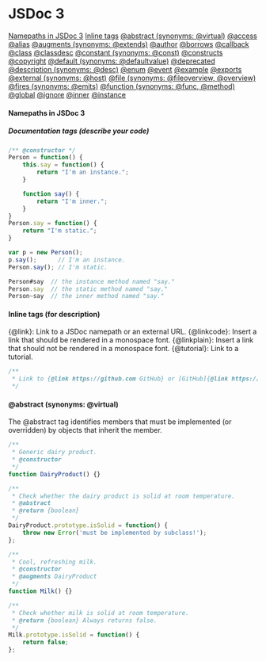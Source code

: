 # JSDoc 3

[Namepaths in JSDoc 3](#namepaths)
[Inline tags](#inlineTags)
[@abstract (synonyms: @virtual)](#abstract)
[@access](#access)
[@alias]()
[@augments (synonyms: @extends)](#)
[@author](#)
[@borrows](#)
[@callback](#)
[@class](#)
[@classdesc](#)
[@constant (synonyms: @const)](#)
[@constructs](#)
[@copyright](#)
[@default (synonyms: @defaultvalue)](#)
[@deprecated](#)
[@description (synonyms: @desc)](#)
[@enum](#)
[@event](#)
[@example](#)
[@exports](#)
[@external (synonyms: @host)](#)
[@file (synonyms: @fileoverview, @overview)](#)
[@fires (synonyms: @emits)](#)
[@function (synonyms: @func, @method)](#)
[@global](#)
[@ignore](#)
[@inner](#)
[@instance](#)
[](#)
[](#)



<a name="namepaths"></a>
#### Namepaths in JSDoc 3
##### Documentation tags (describe your code)

```javascript
/** @constructor */
Person = function() {
    this.say = function() {
        return "I'm an instance.";
    }

    function say() {
        return "I'm inner.";
    }
}
Person.say = function() {
    return "I'm static.";
}

var p = new Person();
p.say();      // I'm an instance.
Person.say(); // I'm static.
```

```javascript
Person#say  // the instance method named "say."
Person.say  // the static method named "say."
Person~say  // the inner method named "say."
```

<a name="inlineTags"></a>
#### Inline tags (for description)

{@link}: Link to a JSDoc namepath or an external URL.
{@linkcode}: Insert a link that should be rendered in a monospace font.
{@linkplain}: Insert a link that should not be rendered in a monospace font.
{@tutorial}: Link to a tutorial.

```javascript
/**
 * Link to {@link https://github.com GitHub} or [GitHub]{@link https://github.com}
 */
```

<a name="abstract"></a>
#### @abstract (synonyms: @virtual)

The @abstract tag identifies members that must be implemented (or overridden) by objects that inherit the member.

```javascript
/**
 * Generic dairy product.
 * @constructor
 */
function DairyProduct() {}

/**
 * Check whether the dairy product is solid at room temperature.
 * @abstract
 * @return {boolean}
 */
DairyProduct.prototype.isSolid = function() {
    throw new Error('must be implemented by subclass!');
};

/**
 * Cool, refreshing milk.
 * @constructor
 * @augments DairyProduct
 */
function Milk() {}

/**
 * Check whether milk is solid at room temperature.
 * @return {boolean} Always returns false.
 */
Milk.prototype.isSolid = function() {
    return false;
};
```

